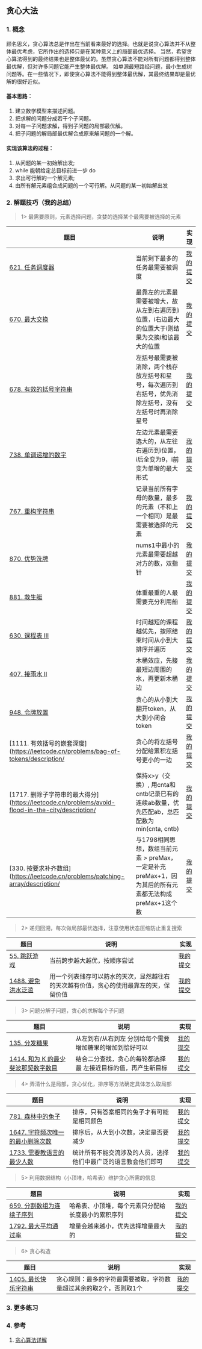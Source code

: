 ## 贪心大法

### 1. 概念
顾名思义，贪心算法总是作出在当前看来最好的选择。也就是说贪心算法并不从整体最优考虑，它所作出的选择只是在某种意义上的局部最优选择。
当然，希望贪心算法得到的最终结果也是整体最优的。虽然贪心算法不能对所有问题都得到整体最优解，但对许多问题它能产生整体最优解。
如单源最短路经问题，最小生成树问题等。在一些情况下，即使贪心算法不能得到整体最优解，其最终结果却是最优解的很好近似。


#### 基本思路：
1. 建立数学模型来描述问题。
2. 把求解的问题分成若干个子问题。
3. 对每一子问题求解，得到子问题的局部最优解。
4. 把子问题的解局部最优解合成原来解问题的一个解。
      


#### 实现该算法的过程：
1. 从问题的某一初始解出发;
2. while 能朝给定总目标前进一步 do
3. 求出可行解的一个解元素;
4. 由所有解元素组合成问题的一个可行解。从问题的某一初始解出发

### 2. 解题技巧（我的总结）

> 1> 最需要原则，元素选择问题，贪婪的选择某个最需要被选择的元素
> 
| 题目                                                                                | 说明                                                                | 实现                                                                           |
|-----------------------------------------------------------------------------------|-------------------------------------------------------------------|------------------------------------------------------------------------------|
| [621. 任务调度器](https://leetcode.cn/problems/task-scheduler/description/)            | 当前剩下最多的任务最需要被调度                                                   | [我的提交](https://leetcode.cn/problems/task-scheduler/submissions/478746885/) |
| [670. 最大交换](https://leetcode.cn/problems/maximum-swap/description/)               | 最靠左的元素最需要被增大，故从左到右遍历到i位置，i右边最大的位置大于i则结果为交换i和该最大的位置                | [我的提交](https://leetcode.cn/problems/maximum-swap/submissions/471160121/) |
| [678. 有效的括号字符串](https://leetcode.cn/problems/valid-parenthesis-string/description/) | 左括号最需要被消除，两个栈存放左括号和星号，每次遍历到右括号，优先消除左括号，没有左括号时再消除星号                | [我的提交](https://leetcode.cn/problems/valid-parenthesis-string/submissions/471177162/) |
| [738. 单调递增的数字](https://leetcode.cn/problems/monotone-increasing-digits/)          | 左边元素最需要选大的，从左往右遍历到i位置，i后全变为9，i前变为单增的最大形式                          | [我的提交](https://leetcode.cn/problems/valid-parenthesis-string/submissions/471177162/) |
| [767. 重构字符串](https://leetcode.cn/problems/reorganize-string/description/)         | 记录当前所有字母的数量，最多的元素（不和上一个相同）是最需要被选择的元素                              | [我的提交](https://leetcode.cn/problems/reorganize-string/submissions/471209764/) |
| [870. 优势洗牌](https://leetcode.cn/problems/advantage-shuffle/description/)          | nums1中最小的元素最需要超越对方的数，双指针                                          | [我的提交](https://leetcode.cn/problems/advantage-shuffle/submissions/471365063/) |
| [881. 救生艇](https://leetcode.cn/problems/boats-to-save-people/description/)        | 体重最重的人最需要充分利用船                                                    | [我的提交](https://leetcode.cn/problems/boats-to-save-people/submissions/471367754/) |
| [630. 课程表 III](https://leetcode.cn/problems/course-schedule-iii/description/)     | 时间越短的课程越优先，按照结束时间从小到大排序并遍历                                        | [我的提交](https://leetcode.cn/problems/course-schedule-iii/submissions/485409704/) |
| [407. 接雨水 II](https://leetcode.cn/problems/trapping-rain-water-ii/description/)   | 木桶效应，先接最短边周围的水，再更新木桶边                                             | [我的提交](https://leetcode.cn/problems/trapping-rain-water-ii/submissions/488936221/) |
| [948. 令牌放置](https://leetcode.cn/problems/bag-of-tokens/description/)             | 贪心的从小到大翻开token，从大到小闭合token                                        | [我的提交](https://leetcode.cn/problems/bag-of-tokens/submissions/490914671/) |
| [1111. 有效括号的嵌套深度](https://leetcode.cn/problems/bag-of-tokens/description/    | 贪心的将左括号分配给累积左括号更小的一边                                              | [我的提交](https://leetcode.cn/problems/maximum-nesting-depth-of-two-valid-parentheses-strings/submissions/492209285/) |
| [1717. 删除子字符串的最大得分](https://leetcode.cn/problems/avoid-flood-in-the-city/description/    | 保持x>y（交换）, 用cnta和cntb记录已有的连续ab数量，优先匹配ab，总匹配数为min(cnta, cntb)      | [我的提交](https://leetcode.cn/problems/maximum-score-from-removing-substrings/submissions/494440624/) |
| [330. 按要求补齐数组](https://leetcode.cn/problems/patching-array/description/   | 与1798相同思想，数组当前元素 > preMax，一定是补充preMax+1，因为其后的所有元素都无法构成preMax+1这个数 | [我的提交](https://leetcode.cn/problems/patching-array/submissions/495132223/) |

> 2> 递归回溯，每次做局部最优选择，注意使用状态压缩防止重复搜索
>
| 题目                                                              | 说明                                          | 实现                                                                            |
|-----------------------------------------------------------------|---------------------------------------------|-------------------------------------------------------------------------------|
| [55. 跳跃游戏](https://leetcode.cn/problems/jump-game/description/) | 当前跨步越大越优，按顺序尝试                              | [我的提交](https://leetcode.cn/problems/jump-game/submissions/460023694/) |
| [1488. 避免洪水泛滥](https://leetcode.cn/problems/avoid-flood-in-the-city/description/) | 用一个列表储存可以防水的天次，显然越往右的天次越有价值，贪心的使用最靠左的天，保留价值 | [我的提交](https://leetcode.cn/problems/avoid-flood-in-the-city/submissions/493602881/) |


> 3> 问题分解子问题，贪心的求解每个子问题
>
| 题目                                                             | 说明                              | 实现                                                                            |
|----------------------------------------------------------------|---------------------------------|-------------------------------------------------------------------------------|
| [135. 分发糖果](https://leetcode.cn/problems/candy/description/) | 从左到右/从右到左 分别给每个需要增加糖果的增加到恰好可以   | [我的提交](https://leetcode.cn/problems/candy/submissions/487449654/) |
| [1414. 和为 K 的最少斐波那契数字数目](https://leetcode.cn/problems/find-the-minimum-number-of-fibonacci-numbers-whose-sum-is-k/description/) | 结合二分查找，贪心的每轮都选择最 左接近目标的值，再产生新目标 | [我的提交](https://leetcode.cn/problems/find-the-minimum-number-of-fibonacci-numbers-whose-sum-is-k/submissions/493239895/) |

> 4> 弄清什么是局部，贪心优化，排序等方法确定具体怎么取局部
>
| 题目                                                              | 说明                              | 实现                                                                            |
|-----------------------------------------------------------------|---------------------------------|-------------------------------------------------------------------------------|
| [781. 森林中的兔子](https://leetcode.cn/problems/rabbits-in-forest/description/) | 排序，只有答案相同的兔子才有可能是相同颜色           | [我的提交](https://leetcode.cn/problems/rabbits-in-forest/submissions/471254724/) |
| [1647. 字符频次唯一的最小删除次数](https://leetcode.cn/problems/minimum-deletions-to-make-character-frequencies-unique/description/) | 排序后，从大到小次数，决定是否要减少              | [我的提交](https://leetcode.cn/problems/minimum-deletions-to-make-character-frequencies-unique/submissions/494236065/) |
| [1733. 需要教语言的最少人数](https://leetcode.cn/problems/minimum-number-of-people-to-teach/description/) | 统计所有不能交流涉及的人员，选择他们中最广泛的语言教会他们即可 | [我的提交](https://leetcode.cn/problems/minimum-number-of-people-to-teach/submissions/494597518/) |

> 5> 利用数据结构（小顶堆，哈希表）维护贪心所需的信息
>
| 题目                                                              | 说明                        | 实现                                                                            |
|-----------------------------------------------------------------|---------------------------|-------------------------------------------------------------------------------|
| [659. 分割数组为连续子序列](https://leetcode.cn/problems/split-array-into-consecutive-subsequences/description/) | 哈希表、小顶堆，每个元素只分配给长度最小的累积序列 | [我的提交](https://leetcode.cn/problems/split-array-into-consecutive-subsequences/submissions/490113579/) |
| [1792. 最大平均通过率](https://leetcode.cn/problems/maximum-average-pass-ratio/description/) | 增量会越来越小，优先选择增量最大的         | [我的提交](https://leetcode.cn/problems/maximum-average-pass-ratio/submissions/495059257/) |


> 6> 贪心构造
>
| 题目                                                              | 说明                                 | 实现                                                                            |
|-----------------------------------------------------------------|------------------------------------|-------------------------------------------------------------------------------|
| [1405. 最长快乐字符串](https://leetcode.cn/problems/longest-happy-string/description/) | 贪心规则：最多的字符最需要被取，字符数量超过其余的取2个，否则取1个 | [我的提交](https://leetcode.cn/problems/longest-happy-string/submissions/493194366/) |


### 3. 更多练习


### 4. 参考
1. [贪心算法详解 ](https://mp.weixin.qq.com/s?__biz=MzU1NjEwMTY0Mw==&mid=2247551986&idx=1&sn=cf291ece55b4f6ef650e13f191cc189b&chksm=fbc87296ccbffb8068158832461e9dab75ee8f7b3a88aa015e709d593ca110ef135e456135d4&scene=27) 